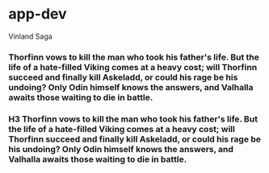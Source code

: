 # app-dev
Vinland Saga

### Thorfinn vows to kill the man who took his father's life. But the life of a hate-filled Viking comes at a heavy cost; will Thorfinn succeed and finally kill Askeladd, or could his rage be his undoing? Only Odin himself knows the answers, and Valhalla awaits those waiting to die in battle.

### H3 Thorfinn vows to kill the man who took his father's life. But the life of a hate-filled Viking comes at a heavy cost; will Thorfinn succeed and finally kill Askeladd, or could his rage be his undoing? Only Odin himself knows the answers, and Valhalla awaits those waiting to die in battle.
